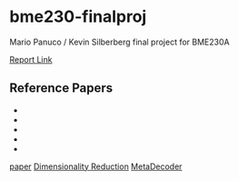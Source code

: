 # bme230-finalproj
Mario Panuco / Kevin Silberberg final project for BME230A

[Report Link](https://www.overleaf.com/read/kvfqddvfqshz#d8f0d0)


## Reference Papers 
- []()
- []()
- []()
- []()
- []()



[paper](https://www.ncbi.nlm.nih.gov/pmc/articles/PMC6262761/pdf/nihms-1500950.pdf)
[Dimensionality Reduction](https://web.stanford.edu/class/cs168/l/l4.pdf)
[MetaDecoder](https://microbiomejournal.biomedcentral.com/articles/10.1186/s40168-022-01237-8)
